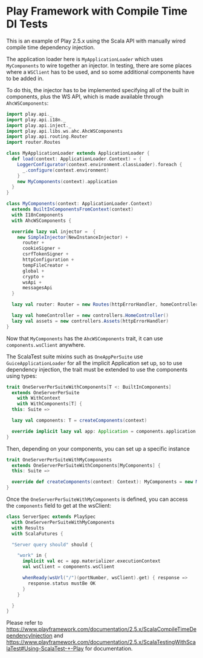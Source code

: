 # Play Framework with Compile Time DI Tests

This is an example of Play 2.5.x using the Scala API with manually wired compile time dependency injection.

The application loader here is `MyApplicationLoader` which uses `MyComponents` to wire together an injector.  In testing, there are some places where a `WSClient` has to be used, and so some additional components have to be added in.
 
To do this, the injector has to be implemented specifying all of the built in components, plus the WS API, which is made available through `AhcWSComponents`:

``` scala
import play.api._
import play.api.i18n._
import play.api.inject._
import play.api.libs.ws.ahc.AhcWSComponents
import play.api.routing.Router
import router.Routes

class MyApplicationLoader extends ApplicationLoader {
  def load(context: ApplicationLoader.Context) = {
    LoggerConfigurator(context.environment.classLoader).foreach {
      _.configure(context.environment)
    }
    new MyComponents(context).application
  }
}

class MyComponents(context: ApplicationLoader.Context) 
  extends BuiltInComponentsFromContext(context)
  with I18nComponents
  with AhcWSComponents {

  override lazy val injector =  {
    new SimpleInjector(NewInstanceInjector) +
      router +
      cookieSigner +
      csrfTokenSigner +
      httpConfiguration +
      tempFileCreator +
      global +
      crypto +
      wsApi +
      messagesApi
  }

  lazy val router: Router = new Routes(httpErrorHandler, homeController, assets)

  lazy val homeController = new controllers.HomeController()
  lazy val assets = new controllers.Assets(httpErrorHandler)
}
```

Now that `MyComponents` has the `AhcWSComponents` trait, it can use `components.wsClient` anywhere.  

The ScalaTest suite mixins such as `OneAppPerSuite` use `GuiceApplicationLoader` for all the implicit Application set up, so to use dependency injection, the trait must be extended to use the components using types:

``` scala
trait OneServerPerSuiteWithComponents[T <: BuiltInComponents]
  extends OneServerPerSuite
    with WithContext
    with WithComponents[T] {
  this: Suite =>

  lazy val components: T = createComponents(context)

  override implicit lazy val app: Application = components.application
}
```

Then, depending on your components, you can set up a specific instance

``` scala
trait OneServerPerSuiteWithMyComponents
  extends OneServerPerSuiteWithComponents[MyComponents] {
  this: Suite =>

  override def createComponents(context: Context): MyComponents = new MyComponents(context)
}
```

Once the `OneServerPerSuiteWithMyComponents` is defined, you can access the `components` field to get at the wsClient:

``` scala
class ServerSpec extends PlaySpec
  with OneServerPerSuiteWithMyComponents
  with Results
  with ScalaFutures {

  "Server query should" should {

    "work" in {
      implicit val ec = app.materializer.executionContext
      val wsClient = components.wsClient

      whenReady(wsUrl("/")(portNumber, wsClient).get) { response =>
        response.status mustBe OK
      }
    }

  }
}
```

Please refer to https://www.playframework.com/documentation/2.5.x/ScalaCompileTimeDependencyInjection and https://www.playframework.com/documentation/2.5.x/ScalaTestingWithScalaTest#Using-ScalaTest-+-Play for documentation.
